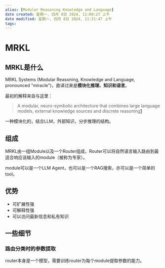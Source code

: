 ```yaml
---
alias: [Modular Reasoning Knowledge and Language]
date created: 星期一, 四月 8日 2024, 11:00:27 上午
date modified: 星期一, 四月 8日 2024, 11:21:47 上午
tags: 
---
```


# MRKL

## MRKL是什么

MRKL Systems (Modular Reasoning, Knowledge and Language, pronounced "miracle")，直译过来是**模块化推理、知识和语言**。

最初的解释来自与这里：

> A modular, neuro-symbolic architecture that combines large language models, external knowledge sources and discrete reasoning[1]

一种模块化的，结合LLM，外部知识，分步推理的结构。

## 组成

MRKL由一组Module以及一个Router组成，Router可以将自然语言输入路由到最适合响应该输入的module（被称为专家）。

module可以是一个LLM Agent，也可以是一个RAG搜索，亦可以是一个简单的tool。

## 优势

- 可扩展性强
- 可解释性强
- 可以访问最新信息和私有知识

## 一些细节

### 路由分类时的参数提取

router本身是一个模型，需要训练router为每个module提取参数的能力。

[1]:https://arxiv.org/abs/2205.00445
